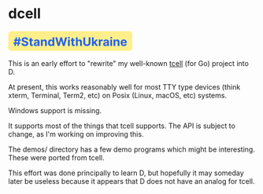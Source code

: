 # dcell

[![Stand With Ukraine](https://raw.githubusercontent.com/vshymanskyy/StandWithUkraine/main/badges/StandWithUkraine.svg)](https://stand-with-ukraine.pp.ua)

This is an early effort to "rewrite" my well-known
[tcell](https://github.com/gdamore/tcell) (for Go)
project into D.

At present, this works reasonably well for most TTY type devices
(think xterm, Terminal, Term2, etc) on Posix (Linux, macOS, etc)
systems.

Windows support is missing.

It supports most of the things that tcell supports.  The API is
subject to change, as I'm working on improving this.

The demos/ directory has a few demo programs which might be
interesting.  These were ported from tcell.

This effort was done principally to learn D, but hopefully it may
someday later be useless because it appears that D does not have an
analog for tcell.
